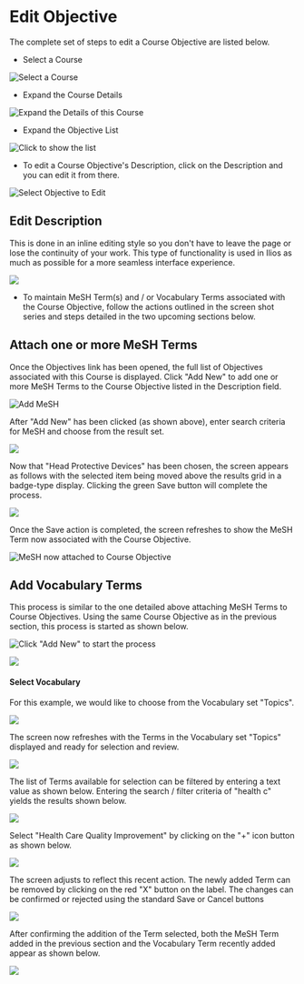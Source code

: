 # Edit Objective

The complete set of steps to edit a Course Objective are listed below.

* Select a Course

![Select a Course](../../images/course_objectives/course_search.png)

* Expand the Course Details

![Expand the Details of this Course](../../images/course_objectives/course_details_show.png)

* Expand the Objective List

![Click to show the list](../../images/course_objectives/course_objectives_expand.png)

* To edit a Course Objective's Description, click on the Description and you can edit it from there.

![Select Objective to Edit](../../images/course_objectives/course_objective_edit_1.png)

## Edit Description

This is done in an inline editing style so you don't have to leave the page or lose the continuity of your work. This type of functionality is used in Ilios as much as possible for a more seamless interface experience.

![](../../images/course_objectives/course_objective_edit_2.png)

* To maintain MeSH Term\(s\) and / or Vocabulary Terms associated with the Course Objective, follow the actions outlined in the screen shot series and steps detailed in the two upcoming sections below.

## Attach one or more MeSH Terms

Once the Objectives link has been opened, the full list of Objectives associated with this Course is displayed. Click "Add New" to add one or more MeSH Terms to the Course Objective listed in the Description field.

![Add MeSH](../../images/course_objectives/add_mesh1.png)

 After "Add New" has been clicked \(as shown above\), enter search criteria for MeSH and choose from the result set.

![](../../images/course_objectives/add_mesh2.png)

 Now that "Head Protective Devices" has been chosen, the screen appears as follows with the selected item being moved above the results grid in a badge-type display. Clicking the green Save button will complete the process.

![](../../images/course_objectives/add_mesh3.png)

Once the Save action is completed, the screen refreshes to show the MeSH Term now associated with the Course Objective.

![MeSH now attached to Course Objective](../../images/course_objectives/add_mesh4.png)

## Add Vocabulary Terms 

This process is similar to the one detailed above attaching MeSH Terms to Course Objectives. Using the same Course Objective as in the previous section, this process is started as shown below.

![Click "Add New" to start the process](../../.gitbook/assets/addvocab1.png)

![](../../.gitbook/assets/addvocab2.png)

#### Select Vocabulary

For this example, we would like to choose from the Vocabulary set "Topics". 

![](../../.gitbook/assets/addvocab3.png)

The screen now refreshes with the Terms in the Vocabulary set "Topics" displayed and ready for selection and review.

![](../../.gitbook/assets/addvocab4.png)

The list of Terms available for selection can be filtered by entering a text value as shown below. Entering the search / filter criteria of "health c" yields the results shown below.

![](../../.gitbook/assets/addvocab5%20%281%29.png)

Select "Health Care Quality Improvement" by clicking on the "+" icon button as shown below.

![](../../.gitbook/assets/addvocab5.png)

The screen adjusts to reflect this recent action. The newly added Term can be removed by clicking on the red "X" button on the label. The changes can be confirmed or rejected using the standard Save or Cancel buttons

![](../../.gitbook/assets/addvocab6.png)

After confirming the addition of the Term selected, both the MeSH Term added in the previous section and the Vocabulary Term recently added appear as shown below.

![](../../.gitbook/assets/addvocab7.png)

